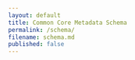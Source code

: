 ```yaml
---
layout: default
title: Common Core Metadata Schema
permalink: /schema/
filename: schema.md
published: false
---
```



